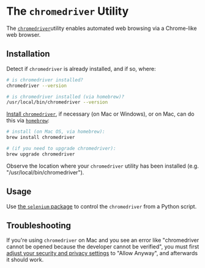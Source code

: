 # The `chromedriver` Utility

The [`chromedriver`](http://chromedriver.chromium.org)utility enables automated web browsing via a Chrome-like web browser.

## Installation

Detect if `chromedriver` is already installed, and if so, where:

```sh
# is chromedriver installed?
chromedriver --version

# is chromedriver installed (via homebrew)?
/usr/local/bin/chromedriver --version
```

[Install `chromedriver`](http://chromedriver.chromium.org/getting-started), if necessary (on Mac or Windows), or on Mac, can do this via [`homebrew`](/notes/clis/brew.md):

```sh
# install (on Mac OS, via homebrew):
brew install chromedriver

# (if you need to upgrade chromedriver):
brew upgrade chromedriver
```

Observe the location where your `chromedriver` utility has been installed (e.g. "/usr/local/bin/chromedriver").

## Usage

Use [the `selenium` package](/notes/python/packages/selenium.md) to control the `chromedriver` from a Python script.

## Troubleshooting

If you're using `chromedriver` on Mac and you see an error like "chromedriver cannot be opened because the developer cannot be verified", you must first [adjust your security  and privacy settings](https://stackoverflow.com/questions/60362018/macos-catalinav-10-15-3-error-chromedriver-cannot-be-opened-because-the-de) to "Allow Anyway", and afterwards it should work.
